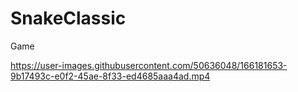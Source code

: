 # SnakeClassic
Game





https://user-images.githubusercontent.com/50636048/166181653-9b17493c-e0f2-45ae-8f33-ed4685aaa4ad.mp4

